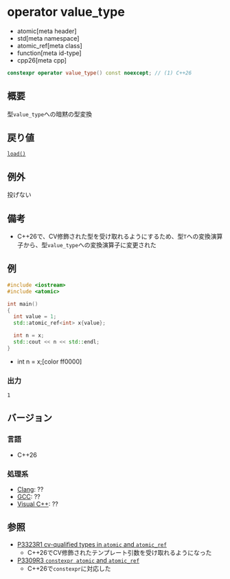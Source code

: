 # operator value_type
* atomic[meta header]
* std[meta namespace]
* atomic_ref[meta class]
* function[meta id-type]
* cpp26[meta cpp]

```cpp
constexpr operator value_type() const noexcept; // (1) C++26
```

## 概要
型`value_type`への暗黙の型変換


## 戻り値
[`load()`](load.md)


## 例外
投げない


## 備考
- C++26で、CV修飾された型を受け取れるようにするため、型`T`への変換演算子から、型`value_type`への変換演算子に変更された


## 例
```cpp example
#include <iostream>
#include <atomic>

int main()
{
  int value = 1;
  std::atomic_ref<int> x{value};

  int n = x;
  std::cout << n << std::endl;
}
```
* int n = x;[color ff0000]

### 出力
```
1
```

## バージョン
### 言語
- C++26

### 処理系
- [Clang](/implementation.md#clang): ??
- [GCC](/implementation.md#gcc): ??
- [Visual C++](/implementation.md#visual_cpp): ??


## 参照
- [P3323R1 cv-qualified types in `atomic` and `atomic_ref`](https://open-std.org/jtc1/sc22/wg21/docs/papers/2024/p3323r1.html)
    - C++26でCV修飾されたテンプレート引数を受け取れるようになった
- [P3309R3 `constexpr atomic` and `atomic_ref`](https://open-std.org/jtc1/sc22/wg21/docs/papers/2024/p3309r3.html)
    - C++26で`constexpr`に対応した
